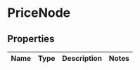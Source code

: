 
# PriceNode

## Properties
Name | Type | Description | Notes
------------ | ------------- | ------------- | -------------



